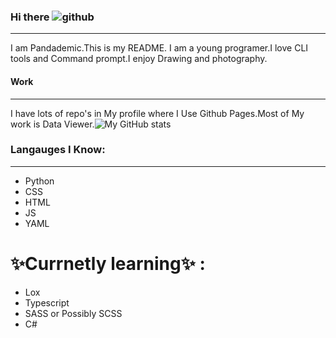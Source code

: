 ### Hi there  ![github](https://img.shields.io/badge/GitHub-000000?style=for-the-badge&logo=GitHub&logoColor=white)
___
I am Pandademic.This is my README. I am a young programer.I love CLI tools and Command prompt.I enjoy Drawing and photography.


#### Work
_____
I have lots of  repo's in My profile where I Use Github Pages.Most of My work is Data Viewer.![My GitHub stats](https://github-readme-stats.vercel.app/api?username=Pandademic)


### Langauges I Know:
_____
- Python
- CSS
- HTML
- JS
- YAML
# ✨Currnetly learning✨ :
- Lox 
- Typescript
- SASS or Possibly SCSS
- C#
<!--
**Pandademic/Pandademic** is a ✨ _special_ ✨ repository because its `README.md` (this file) appears on your GitHub profile.

Here are some ideas to get you started:

- 🔭 I’m currently working on ...
- 🌱 I’m currently learning ...
- 👯 I’m looking to collaborate on ...
- 🤔 I’m looking for help with ...
- 💬 Ask me about ...
- 📫 How to reach me: ...
- 😄 Pronouns: ...
- ⚡ Fun fact: ...
-->
